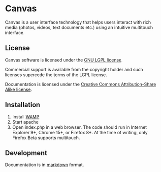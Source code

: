 Canvas
======

Canvas is a user interface technology that helps users interact with 
rich media (photos, videos, text documents etc.) using an intuitive 
multitouch interface.

License
-------

Canvas software is licensed under the [GNU LGPL 
license](http://www.gnu.org/licenses/lgpl.html).

Commercial support is available from the copyright holder and such licenses 
supercede the terms of the LGPL license.

Documentation is licensed under the [Creative Commons Attribution-Share Alike 
license](http://creativecommons.org/licenses/by-sa/3.0/).

Installation
------------

1. Install [WAMP](http://www.wampserver.com/en/download.php)
2. Start apache
3. Open index.php in a web browser. The code should run in Internet Explorer 9+, 
   Chrome 15+, or Firefox 8+. At the time of writing, only Firefox Beta supports 
   multitouch.


Development
-----------

Documentation is in [markdown](http://daringfireball.net/projects/markdown/basics) 
format.
